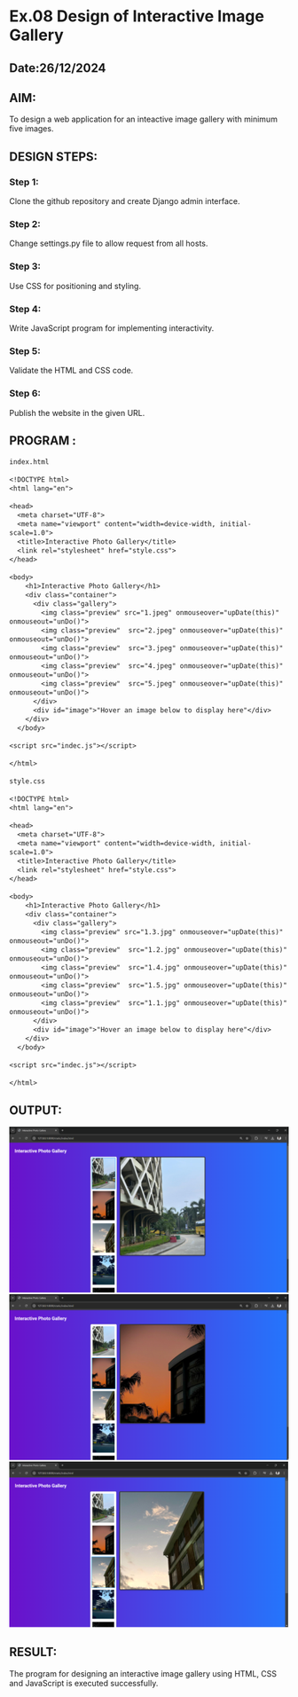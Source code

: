 # Ex.08 Design of Interactive Image Gallery
## Date:26/12/2024

## AIM:
To design a web application for an inteactive image gallery with minimum five images.

## DESIGN STEPS:

### Step 1:
Clone the github repository and create Django admin interface.

### Step 2:
Change settings.py file to allow request from all hosts.

### Step 3:
Use CSS for positioning and styling.

### Step 4:
Write JavaScript program for implementing interactivity.

### Step 5:
Validate the HTML and CSS code.

### Step 6:
Publish the website in the given URL.

## PROGRAM :
```
index.html

<!DOCTYPE html>
<html lang="en">

<head>
  <meta charset="UTF-8">
  <meta name="viewport" content="width=device-width, initial-scale=1.0">
  <title>Interactive Photo Gallery</title>
  <link rel="stylesheet" href="style.css">
</head>

<body>
    <h1>Interactive Photo Gallery</h1>
    <div class="container">
      <div class="gallery">
        <img class="preview" src="1.jpeg" onmouseover="upDate(this)" onmouseout="unDo()">
        <img class="preview"  src="2.jpeg" onmouseover="upDate(this)" onmouseout="unDo()">
        <img class="preview"  src="3.jpeg" onmouseover="upDate(this)" onmouseout="unDo()">      
        <img class="preview"  src="4.jpeg" onmouseover="upDate(this)" onmouseout="unDo()">
        <img class="preview"  src="5.jpeg" onmouseover="upDate(this)" onmouseout="unDo()">
      </div>
      <div id="image">"Hover an image below to display here"</div>
    </div>
  </body>
  
<script src="indec.js"></script>

</html>

style.css

<!DOCTYPE html>
<html lang="en">

<head>
  <meta charset="UTF-8">
  <meta name="viewport" content="width=device-width, initial-scale=1.0">
  <title>Interactive Photo Gallery</title>
  <link rel="stylesheet" href="style.css">
</head>

<body>
    <h1>Interactive Photo Gallery</h1>
    <div class="container">
      <div class="gallery">
        <img class="preview" src="1.3.jpg" onmouseover="upDate(this)" onmouseout="unDo()">
        <img class="preview"  src="1.2.jpg" onmouseover="upDate(this)" onmouseout="unDo()">
        <img class="preview"  src="1.4.jpg" onmouseover="upDate(this)" onmouseout="unDo()">      
        <img class="preview"  src="1.5.jpg" onmouseover="upDate(this)" onmouseout="unDo()">
        <img class="preview"  src="1.1.jpg" onmouseover="upDate(this)" onmouseout="unDo()">
      </div>
      <div id="image">"Hover an image below to display here"</div>
    </div>
  </body>
  
<script src="indec.js"></script>

</html>

```
## OUTPUT:
![alt text](<Screenshot 2024-12-26 175438.png>)
![alt text](<Screenshot 2024-12-26 175451.png>)
![alt text](<Screenshot 2024-12-26 175503.png>)


## RESULT:
The program for designing an interactive image gallery using HTML, CSS and JavaScript is executed successfully.
